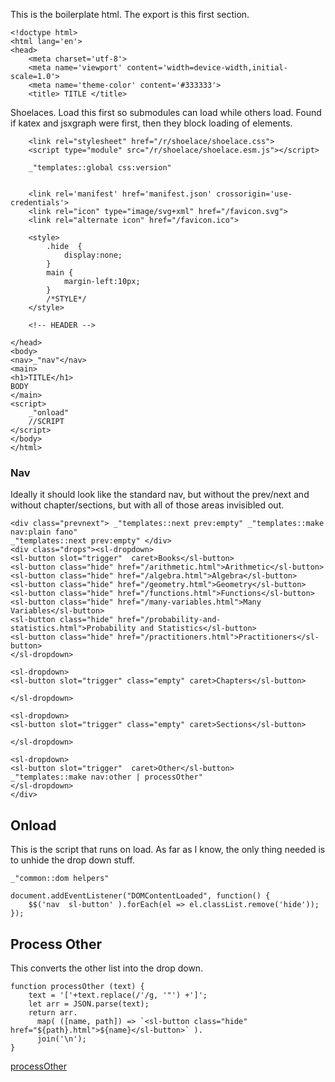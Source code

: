 This is the boilerplate html. The export is this first section. 


    <!doctype html>
    <html lang='en'>
    <head>
        <meta charset='utf-8'>
        <meta name='viewport' content='width=device-width,initial-scale=1.0'>
        <meta name='theme-color' content='#333333'>
        <title> TITLE </title>
    
Shoelaces. Load this first so submodules can load while others load. Found if
katex and jsxgraph were first, then they block loading of elements. 

        <link rel="stylesheet" href="/r/shoelace/shoelace.css">
        <script type="module" src="/r/shoelace/shoelace.esm.js"></script>

        _"templates::global css:version"


        <link rel='manifest' href='manifest.json' crossorigin='use-credentials'>
        <link rel="icon" type="image/svg+xml" href="/favicon.svg">
        <link rel="alternate icon" href="/favicon.ico">

        <style>
            .hide  {
                display:none;
            }
            main {
                margin-left:10px;
            }
            /*STYLE*/
        </style>

        <!-- HEADER -->

    </head>
    <body>
    <nav>_"nav"</nav>
    <main>
    <h1>TITLE</h1>
    BODY
    </main>
    <script>
        _"onload"
        //SCRIPT
    </script>
    </body>
    </html>

### Nav

Ideally it should look like the standard nav, but without the prev/next and
without chapter/sections, but with all of those areas invisibled out. 

    <div class="prevnext"> _"templates::next prev:empty" _"templates::make nav:plain fano"
    _"templates::next prev:empty" </div>
    <div class="drops"><sl-dropdown>
    <sl-button slot="trigger"  caret>Books</sl-button>
    <sl-button class="hide" href="/arithmetic.html">Arithmetic</sl-button>
    <sl-button class="hide" href="/algebra.html">Algebra</sl-button>
    <sl-button class="hide" href="/geometry.html">Geometry</sl-button>
    <sl-button class="hide" href="/functions.html">Functions</sl-button>
    <sl-button class="hide" href="/many-variables.html">Many Variables</sl-button>
    <sl-button class="hide" href="/probability-and-statistics.html">Probability and Statistics</sl-button>
    <sl-button class="hide" href="/practitioners.html">Practitioners</sl-button>
    </sl-dropdown>

    <sl-dropdown>
    <sl-button slot="trigger" class="empty" caret>Chapters</sl-button>

    </sl-dropdown>

    <sl-dropdown>
    <sl-button slot="trigger" class="empty" caret>Sections</sl-button>

    </sl-dropdown>

    <sl-dropdown>
    <sl-button slot="trigger"  caret>Other</sl-button>
    _"templates::make nav:other | processOther"
    </sl-dropdown>
    </div> 

## Onload

This is the script that runs on load. As far as I know, the only thing needed
is to unhide the drop down stuff. 

    _"common::dom helpers"

    document.addEventListener("DOMContentLoaded", function() {
        $$('nav  sl-button' ).forEach(el => el.classList.remove('hide'));
    });


## Process Other

This converts the other list into the drop down. 

    function processOther (text) { 
        text = '['+text.replace(/'/g, '"') +']';
        let arr = JSON.parse(text);
        return arr.
          map( ([name, path]) => `<sl-button class="hide" href="${path}.html">${name}</sl-button>` ).
          join('\n');
    }

[processOther](# "define:")


